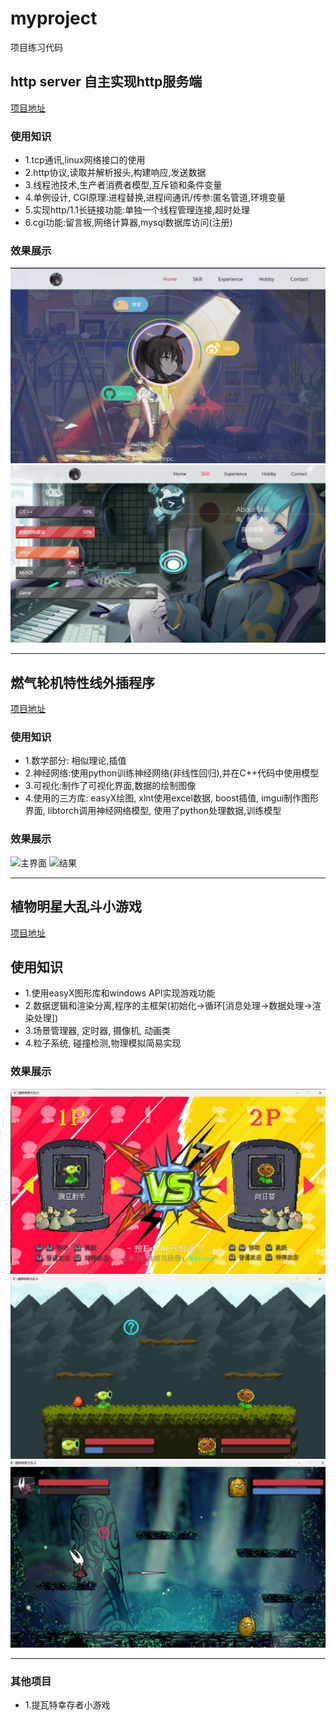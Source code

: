 # myproject
项目练习代码

## http server 自主实现http服务端
[项目地址](httpserver)

###  使用知识
- 1.tcp通讯,linux网络接口的使用
- 2.http协议,读取并解析报头,构建响应,发送数据
- 3.线程池技术,生产者消费者模型,互斥锁和条件变量
- 4.单例设计, CGI原理:进程替换,进程间通讯/传参:匿名管道,环境变量
- 5.实现http/1.1长链接功能:单独一个线程管理连接,超时处理
- 6.cgi功能:留言板,网络计算器,mysql数据库访问(注册)

### 效果展示
![主界面1](httpserver/showing/1.jpg?width=100)
![主界面2](httpserver/showing/2.jpg?width=100)



****



## 燃气轮机特性线外插程序
[项目地址](turbExtra)

###  使用知识
- 1.数学部分: 相似理论,插值
- 2.神经网络:使用python训练神经网络(非线性回归),并在C++代码中使用模型
- 3.可视化:制作了可视化界面,数据的绘制图像
- 4.使用的三方库: easyX绘图, xlnt使用excel数据, boost插值, imgui制作图形界面, libtorch调用神经网络模型, 使用了python处理数据,训练模型

### 效果展示
![主界面](turbExtra/showing/1.jpg?width=100)
![结果](turbExtra/showing/2.jpg?width=100)



****



## 植物明星大乱斗小游戏
[项目地址](plant_star_battle)

## 使用知识
- 1.使用easyX图形库和windows API实现游戏功能
- 2.数据逻辑和渲染分离,程序的主框架(初始化->循环[消息处理->数据处理->渲染处理])
- 3.场景管理器, 定时器, 摄像机, 动画类
- 4.粒子系统, 碰撞检测,物理模拟简易实现

### 效果展示
![选择界面](plant_star_battle/showing/1.jpg?width=100)
![游戏界面1](plant_star_battle/showing/2.jpg?width=100)
![游戏界面2](plant_star_battle/showing/3.jpg?width=100)



****


### 其他项目
- 1.提瓦特幸存者小游戏
